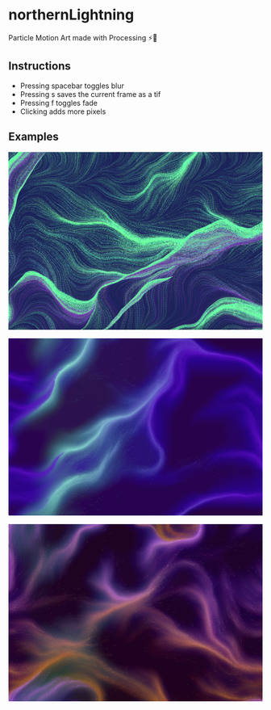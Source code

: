# northernLightning
Particle Motion Art made with Processing ⚡️🌌

Instructions
------------
- Pressing spacebar toggles blur
- Pressing s saves the current frame as a tif
- Pressing f toggles fade
- Clicking adds more pixels

Examples
--------
![](https://github.com/winslowchurch/northernLightning/blob/main/1.jpg)

![](https://github.com/winslowchurch/northernLightning/blob/main/2.jpg)

![](https://github.com/winslowchurch/northernLightning/blob/main/3.jpg)

